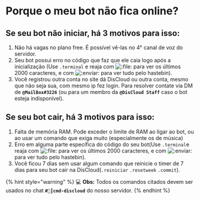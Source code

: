 # Porque o meu bot não fica online?

## Se seu bot não iniciar, há 3 motivos para isso:
1. Não há vagas no plano free. É possível vê-las no 4° canal de voz do servidor.
2. Seu bot possui erro no código que faz que ele caia logo após a inicialização (Use `.terminal` e reaja com ![:file:](https://cdn.discordapp.com/emojis/628284247827939359.png) para ver os últimos 2000 caracteres, e com ![:enviar:](https://cdn.discordapp.com/emojis/590334436130684930.png) para ver tudo pelo hastebin).
3. Você registrou outra conta no site dá DisCloud ou outra conta, mesmo que não seja sua, com mesmo ip fez login. Para resolver contate via DM de **`@MailBox#3226`** (ou para um membro da **`@DisCloud Staff`** caso o bot esteja indisponível).

## Se seu bot cair, há 3 motivos para isso:
1. Falta de memória RAM. Pode exceder o limite de RAM ao ligar ao bot, ou ao usar um comando que exiga muito (especialmente os de música)
2. Erro em alguma parte específica do código do seu bot(Use `.terminal`e reaja com ![:file:](https://cdn.discordapp.com/emojis/628284247827939359.png) para ver os últimos 2000 caracteres, e com ![:enviar:](https://cdn.discordapp.com/emojis/590334436130684930.png) para ver tudo pelo hastebin).
3. Você ficou 7 dias sem usar algum comando que reinicie o timer de 7 dias para seu bot cair na DisCloud(`.reiniciar` `.resetweek` `.commit`).

{% hint style="warning" %}
💻 **Obs:** Todos os comandos citados devem ser usados no chat **`#🔌┃cmd-discloud`** do nosso servidor.
{% endhint %}
